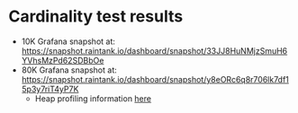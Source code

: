 # Cardinality test results

- 10K Grafana snapshot at: https://snapshot.raintank.io/dashboard/snapshot/33JJ8HuNMjzSmuH6YVhsMzPd62SDBbOe
- 80K Grafana snapshot at: https://snapshot.raintank.io/dashboard/snapshot/y8eORc6q8r706lk7df15p3y7riT4yP7K
  - Heap profiling information [here](./pprof)
